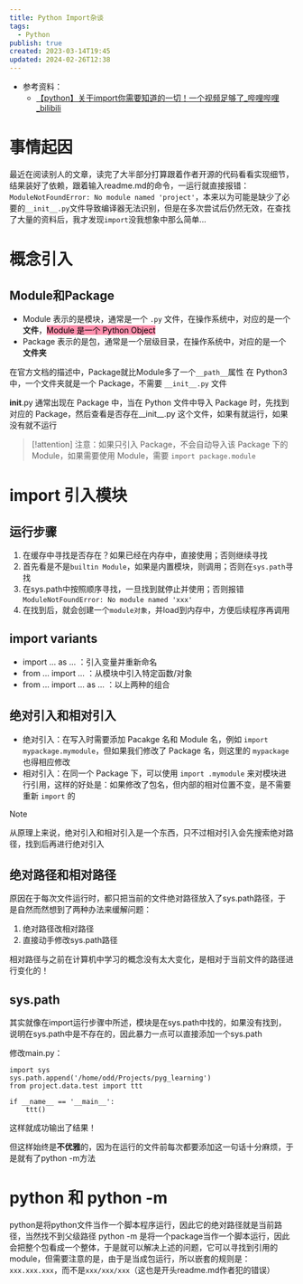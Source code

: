 ```yaml
---
title: Python Import杂谈
tags:
  - Python
publish: true
created: 2023-03-14T19:45
updated: 2024-02-26T12:38
---
```


- 参考资料：
	-  [【python】关于import你需要知道的一切！一个视频足够了_哔哩哔哩_bilibili](https://www.bilibili.com/video/BV1K24y1k7XA/)

# 事情起因

最近在阅读别人的文章，读完了大半部分打算跟着作者开源的代码看看实现细节，结果装好了依赖，跟着输入readme.md的命令，一运行就直接报错：`ModuleNotFoundError: No module named 'project'`，本来以为可能是缺少了必要的`__init__.py`文件导致编译器无法识别，但是在多次尝试后仍然无效，在查找了大量的资料后，我才发现`import`没我想象中那么简单...

# 概念引入

## Module和Package

- Module 表示的是模块，通常是一个 `.py` 文件，在操作系统中，对应的是一个**文件**，<mark style="background: #FF5582A6;">Module 是一个 Python Object</mark>
- Package 表示的是包，通常是一个层级目录，在操作系统中，对应的是一个**文件夹**

在官方文档的描述中，Package就比Module多了一个`__path__`属性
在 Python3中，一个文件夹就是一个 Package，不需要 `__init__.py` 文件

__init__.py 通常出现在 Package 中，当在 Python 文件中导入 Package 时，先找到对应的 Package，然后查看是否存在__init__.py 这个文件，如果有就运行，如果没有就不运行
> [!attention]
> 注意：如果只引入 Package，不会自动导入该 Package 下的 Module，如果需要使用 Module，需要 `import package.module`

# import 引入模块

## 运行步骤

1. 在缓存中寻找是否存在？如果已经在内存中，直接使用；否则继续寻找
2. 首先看是不是`builtin Module`，如果是内置模块，则调用；否则在`sys.path`寻找
3. 在sys.path中按照顺序寻找，一旦找到就停止并使用；否则报错`ModuleNotFoundError: No module named 'xxx'`
4. 在找到后，就会创建一个`module对象`，并load到内存中，方便后续程序再调用

## import variants

- import ... as ... ：引入变量并重新命名
- from ... import ... ：从模块中引入特定函数/对象
- from ... import ... as ... ：以上两种的组合

## 绝对引入和相对引入
- 绝对引入：在写入时需要添加 Pacakge 名和 Module 名，例如 `import mypackage.mymodule`，但如果我们修改了 Package 名，则这里的 `mypackage` 也得相应修改
- 相对引入：在同一个 Package 下，可以使用 `import .mymodule` 来对模块进行引用，这样的好处是：如果修改了包名，但内部的相对位置不变，是不需要重新 `import` 的

> [!note]
> 从原理上来说，绝对引入和相对引入是一个东西，只不过相对引入会先搜索绝对路径，找到后再进行绝对引入

## 绝对路径和相对路径

原因在于每次文件运行时，都只把当前的文件绝对路径放入了sys.path路径，于是自然而然想到了两种办法来缓解问题：
1. 绝对路径改相对路径
2. 直接动手修改sys.path路径

相对路径与之前在计算机中学习的概念没有太大变化，是相对于当前文件的路径进行变化的！

## sys.path

其实就像在import运行步骤中所述，模块是在sys.path中找的，如果没有找到，说明在sys.path中是不存在的，因此暴力一点可以直接添加一个sys.path

修改main.py：
```
import sys
sys.path.append('/home/odd/Projects/pyg_learning')
from project.data.test import ttt

if __name__ == '__main__':
    ttt()
```

这样就成功输出了结果！

但这样始终是**不优雅**的，因为在运行的文件前每次都要添加这一句话十分麻烦，于是就有了python -m方法

# python 和 python -m

python是将python文件当作一个脚本程序运行，因此它的绝对路径就是当前路径，当然找不到父级路径
python -m 是将一个package当作一个脚本运行，因此会把整个包看成一个整体，于是就可以解决上述的问题，它可以寻找到引用的module，但需要注意的是，由于是当成包运行，所以嵌套的规则是：`xxx.xxx.xxx`，而不是`xxx/xxx/xxx`（这也是开头readme.md作者犯的错误）